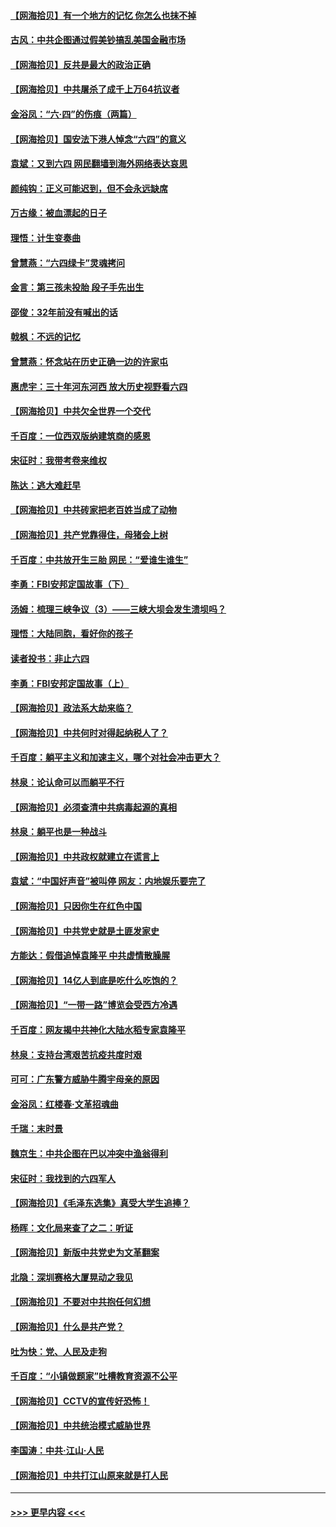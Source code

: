#### [【网海拾贝】有一个地方的记忆 你怎么也抹不掉](../pages/nsc993/n13009802.md?t=06091951) 
#### [古风：中共企图通过假美钞搞乱美国金融市场](../pages/nsc993/n13009626.md?t=06091951) 
#### [【网海拾贝】反共是最大的政治正确](../pages/nsc993/n13007051.md?t=06091951) 
#### [【网海拾贝】中共屠杀了成千上万64抗议者](../pages/nsc993/n13002713.md?t=06091951) 
#### [金浴凤：“六·四”的伤痕（两篇）](../pages/nsc993/n13001719.md?t=06091951) 
#### [【网海拾贝】国安法下港人悼念“六四”的意义](../pages/nsc993/n13001039.md?t=06091951) 
#### [袁斌：又到六四 网民翻墙到海外网络表达哀思](../pages/nsc993/n13000995.md?t=06091951) 
#### [颜纯钩：正义可能迟到，但不会永远缺席](../pages/nsc993/n13000920.md?t=06091951) 
#### [万古缘：被血漂起的日子](../pages/nsc993/n13000914.md?t=06091951) 
#### [理悟：计生变奏曲](../pages/nsc993/n13000414.md?t=06091951) 
#### [曾慧燕：“六四绿卡”灵魂拷问](../pages/nsc993/n13000277.md?t=06091951) 
#### [金言：第三孩未投胎 段子手先出生](../pages/nsc993/n13000215.md?t=06091951) 
#### [邵俊：32年前没有喊出的话](../pages/nsc993/n13000181.md?t=06091951) 
#### [戟枫：不远的记忆](../pages/nsc993/n13000121.md?t=06091951) 
#### [曾慧燕：怀念站在历史正确一边的许家屯](../pages/nsc993/n13000073.md?t=06091951) 
#### [惠虎宇：三十年河东河西 放大历史视野看六四](../pages/nsc993/n13000018.md?t=06091951) 
#### [【网海拾贝】中共欠全世界一个交代](../pages/nsc993/n12998706.md?t=06091951) 
#### [千百度：一位西双版纳建筑商的感恩](../pages/nsc993/n12998487.md?t=06091951) 
#### [宋征时：我带考卷来维权](../pages/nsc993/n12994088.md?t=06091951) 
#### [陈达：逃大难赶早](../pages/nsc993/n12993569.md?t=06091951) 
#### [【网海拾贝】中共砖家把老百姓当成了动物](../pages/nsc993/n12993483.md?t=06091951) 
#### [【网海拾贝】共产党靠得住，母猪会上树](../pages/nsc993/n12990730.md?t=06091951) 
#### [千百度：中共放开生三胎 网民：“爱谁生谁生”](../pages/nsc993/n12990644.md?t=06091951) 
#### [李勇：FBI安邦定国故事（下）](../pages/nsc993/n12987854.md?t=06091951) 
#### [汤姆：梳理三峡争议（3）——三峡大坝会发生溃坝吗？](../pages/nsc993/n12989806.md?t=06091951) 
#### [理悟：大陆同胞，看好你的孩子](../pages/nsc993/n12989778.md?t=06091951) 
#### [读者投书：非止六四](../pages/nsc993/n12989673.md?t=06091951) 
#### [李勇：FBI安邦定国故事（上）](../pages/nsc993/n12987749.md?t=06091951) 
#### [【网海拾贝】政法系大劫来临？](../pages/nsc993/n12987596.md?t=06091951) 
#### [【网海拾贝】中共何时对得起纳税人了？](../pages/nsc993/n12985578.md?t=06091951) 
#### [千百度：躺平主义和加速主义，哪个对社会冲击更大？](../pages/nsc993/n12985512.md?t=06091951) 
#### [林泉：论认命可以而躺平不行](../pages/nsc993/n12985505.md?t=06091951) 
#### [【网海拾贝】必须查清中共病毒起源的真相](../pages/nsc993/n12984276.md?t=06091951) 
#### [林泉：躺平也是一种战斗](../pages/nsc993/n12984194.md?t=06091951) 
#### [【网海拾贝】中共政权就建立在谎言上](../pages/nsc993/n12981880.md?t=06091951) 
#### [袁斌：“中国好声音”被叫停 网友：内地娱乐要完了](../pages/nsc993/n12981826.md?t=06091951) 
#### [【网海拾贝】只因你生在红色中国](../pages/nsc993/n12979096.md?t=06091951) 
#### [【网海拾贝】中共党史就是土匪发家史](../pages/nsc993/n12976478.md?t=06091951) 
#### [方能达：假借追悼袁隆平 中共虚情散臊腥](../pages/nsc993/n12976396.md?t=06091951) 
#### [【网海拾贝】14亿人到底是吃什么吃饱的？](../pages/nsc993/n12974125.md?t=06091951) 
#### [【网海拾贝】“一带一路”博览会受西方冷遇](../pages/nsc993/n12971787.md?t=06091951) 
#### [千百度：网友揭中共神化大陆水稻专家袁隆平](../pages/nsc993/n12971733.md?t=06091951) 
#### [林泉：支持台湾艰苦抗疫共度时艰](../pages/nsc993/n12971350.md?t=06091951) 
#### [可可：广东警方威胁牛腾宇母亲的原因](../pages/nsc993/n12971100.md?t=06091951) 
#### [金浴凤：红楼春·文革招魂曲](../pages/nsc993/n12970354.md?t=06091951) 
#### [千瑞：末时景](../pages/nsc993/n12970337.md?t=06091951) 
#### [魏京生：中共企图在巴以冲突中渔翁得利](../pages/nsc993/n12970286.md?t=06091951) 
#### [宋征时：我找到的六四军人](../pages/nsc993/n12970213.md?t=06091951) 
#### [【网海拾贝】《毛泽东选集》真受大学生追捧？](../pages/nsc993/n12968779.md?t=06091951) 
#### [杨晖：文化局来查了之二：听证](../pages/nsc993/n12966528.md?t=06091951) 
#### [【网海拾贝】新版中共党史为文革翻案](../pages/nsc993/n12967526.md?t=06091951) 
#### [北隐：深圳赛格大厦晃动之我见](../pages/nsc993/n12967393.md?t=06091951) 
#### [【网海拾贝】不要对中共抱任何幻想](../pages/nsc993/n12965222.md?t=06091951) 
#### [【网海拾贝】什么是共产党？](../pages/nsc993/n12962781.md?t=06091951) 
#### [吐为快：党、人民及走狗](../pages/nsc993/n12962747.md?t=06091951) 
#### [千百度：“小镇做题家”吐槽教育资源不公平](../pages/nsc993/n12962705.md?t=06091951) 
#### [【网海拾贝】CCTV的宣传好恐怖！](../pages/nsc993/n12959984.md?t=06091951) 
#### [【网海拾贝】中共统治模式威胁世界](../pages/nsc993/n12957622.md?t=06091951) 
#### [李国涛：中共‧江山‧人民](../pages/nsc993/n12957502.md?t=06091951) 
#### [【网海拾贝】中共打江山原来就是打人民](../pages/nsc993/n12954345.md?t=06091951) 

----
#### [ >>> 更早内容 <<< ](../indexes/nsc993-earlier.md)
